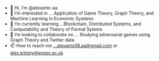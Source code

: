 - 👋 Hi, I’m @alexanto-aa
- 👀 I’m interested in ... Application of Game Theory, Graph Theory, and Machine Learning in Economic Systems
- 🌱 I’m currently learning ...Blockchain, Distributed Systems, and Computability and Theory of Formal Sytems
- 💞️ I’m looking to collaborate on ... Studying adversarial games using Graph Theory and Twitter data
- 📫 How to reach me ...alexanto08.aa@gmail.com or alex.antony@essex.ac.uk

<!---
alexanto-aa/alexanto-aa is a ✨ special ✨ repository because its `README.md` (this file) appears on your GitHub profile.
You can click the Preview link to take a look at your changes.
--->
